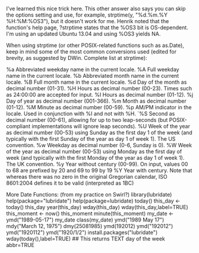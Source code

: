 I've learned this nice trick here. This other answer also says you can skip the options setting and use, for example, strptime(y, "%d.%m.%Y %H:%M:%OS3"), but it doesn't work for me. Henrik noted that the function's help page, ?strptime states that the %OS3 bit is OS-dependent. I'm using an updated Ubuntu 13.04 and using %OS3 yields NA.

When using strptime (or other POSIX-related functions such as as.Date), keep in mind some of the most common conversions used (edited for brevity, as suggested by DWin. Complete list at strptime):

%a Abbreviated weekday name in the current locale.
%A Full weekday name in the current locale.
%b Abbreviated month name in the current locale.
%B Full month name in the current locale.
%d Day of the month as decimal number (01-31).
%H Hours as decimal number (00-23). Times such as 24:00:00 are accepted for input.
%I Hours as decimal number (01-12).
%j Day of year as decimal number (001-366).
%m Month as decimal number (01-12).
%M Minute as decimal number (00-59).
%p AM/PM indicator in the locale. Used in conjunction with %I and not with %H.
`%S Second as decimal number (00-61), allowing for up to two leap-seconds (but POSIX-compliant implementations will ignore leap seconds).
%U Week of the year as decimal number (00-53) using Sunday as the first day 1 of the week (and typically with the first Sunday of the year as day 1 of week 1). The US convention.
%w Weekday as decimal number (0-6, Sunday is 0).
%W Week of the year as decimal number (00-53) using Monday as the first day of week (and typically with the first Monday of the year as day 1 of week 1). The UK convention.
%y Year without century (00-99). On input, values 00 to 68 are prefixed by 20 and 69 to 99 by 19
%Y Year with century. Note that whereas there was no zero in the original Gregorian calendar, ISO 8601:2004 defines it to be valid (interpreted as 1BC)

More Date Functions: (from my practice on Swirl?)
library(lubridate)
help(package="lubridate")
help(package=lubridate)
today()
this_day <- today()
this_day
year(this_day)
wday(this_day)
wday(this_day,label=TRUE)
this_moment <- now()
this_moment
minute(this_moment)
my_date <- ymd("1989-05-17")
my_date
class(my_date)
ymd("1989 May 17")
mdy("March 12, 1975")
dmy(25081985)
ymd(192012)
ymd("192012")
ymd("1920112")
ymd("1920/1/2")
install.packages("lubridate")
wday(today(),label=TRUE)  ## This returns TEXT day of the week abbr=TRUE

